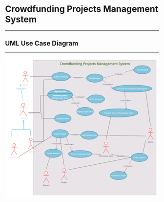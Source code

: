 # Crowdfunding Projects Management System

---

## UML Use Case Diagram

---

![Crowdfunding Projects Management System UML Use Case Diagram](use-case-diagram_crowdfunding.png "Crowdfunding Use Case Diagram")

